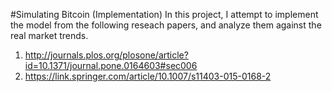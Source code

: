 #Simulating Bitcoin (Implementation)
In this project, I attempt to implement the model from the following reseach papers, and analyze them against the real market trends.

  1. http://journals.plos.org/plosone/article?id=10.1371/journal.pone.0164603#sec006
  2. https://link.springer.com/article/10.1007/s11403-015-0168-2

